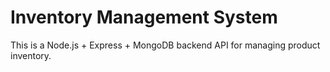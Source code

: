 # Inventory Management System

This is a Node.js + Express + MongoDB backend API for managing product inventory.

